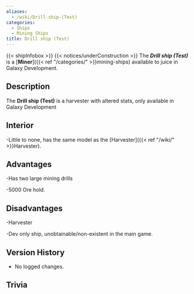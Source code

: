 ```yaml
---
aliases:
  - /wiki/Drill-ship-(Test)
categories:
  - Ships
  - Mining Ships
title: Drill ship (Test)
---
```


{{< shipInfobox >}} {{< notices/underConstruction >}} The **_Drill ship (Test)_** is a [**Miner**]({{< ref "/categories/" >}}mining-ships) available to juice in Galaxy Development.

## Description

The **Drill ship (Test)** is a harvester with altered stats, only available in Galaxy Development

## Interior

-Little to none, has the same model as the [Harvester]({{< ref "/wiki/" >}}Harvester).

## Advantages

-Has two large mining drills

-5000 Ore hold.

## Disadvantages

-Harvester

-Dev only ship, unobtainable/non-existent in the main game.

## Version History

- No logged changes.

## Trivia
